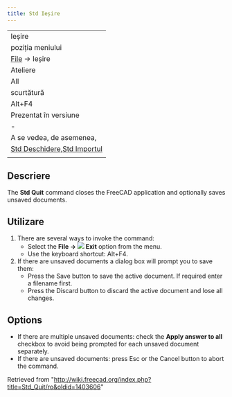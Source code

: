 ```yaml
---
title: Std Ieșire
---
```

|  |
| --- |
| Ieșire |
| poziția meniului |
| [File](/Std_File_Menu/ro "Std File Menu/ro") → Ieșire |
| Ateliere |
| All |
| scurtătură |
| Alt+F4 |
| Prezentat în versiune |
| - |
| A se vedea, de asemenea, |
| [Std Deschidere](/Std_Open/ro "Std Open/ro"),[Std Importul](/Std_Import/ro "Std Import/ro") |
|  |

## Descriere

The **Std Quit** command closes the FreeCAD application and optionally saves unsaved documents.

## Utilizare

1. There are several ways to invoke the command:
   * Select the **File → ![](/images/Std_Quit.svg) Exit** option from the menu.
   * Use the keyboard shortcut: Alt+F4.
2. If there are unsaved documents a dialog box will prompt you to save them:
   * Press the Save button to save the active document. If required enter a filename first.
   * Press the Discard button to discard the active document and lose all changes.

## Options

* If there are multiple unsaved documents: check the **Apply answer to all** checkbox to avoid being prompted for each unsaved document separately.
* If there are unsaved documents: press Esc or the Cancel button to abort the command.

Retrieved from "<http://wiki.freecad.org/index.php?title=Std_Quit/ro&oldid=1403606>"